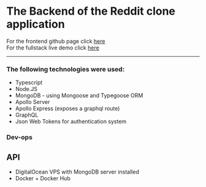 # The Backend of the Reddit clone application

For the frontend github page click [here](https://github.com/Knat-Dev/mern-frontend-typescript)
</br>
For the fullstack live demo click [here](https://reddit.knat.dev)

---

### The following technologies were used:
* Typescript
* Node.JS
* MongoDB - using Mongoose and Typegoose ORM
* Apollo Server
* Apollo Express (exposes a graphql route)
* GraphQL
* Json Web Tokens for authentication system


### Dev-ops
## API
* DigitalOcean VPS with MongoDB server installed
* Docker + Docker Hub

